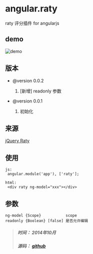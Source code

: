 angular.raty
============

raty 评分插件 for angularjs

## demo
![demo](https://raw.github.com/think2011/angular.raty/master/demo/1.gif)

<!-- more -->

## 版本
 * @version 0.0.2
 	1. [新增] readonly 参数

 * @version 0.0.1
 	1. 初始化

## 来源
[jQuery Raty](https://github.com/wbotelhos/raty)

## 使用
```
js:
 angular.module('app'), ['raty'];

html:
 <div raty ng-model="xxx"></div>
```

## 参数
```
ng-model {Scope}           scope
readonly {Boolean} [false] 是否允许编辑
```

> ##### 时间： 2014年10月
> ##### 源码： [github](https://github.com/think2011/angular.raty)
